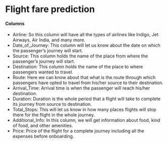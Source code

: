 # Flight fare prediction

#### Columns

* Airline: So this column will have all the types of airlines like Indigo, Jet Airways, Air India, and many more.
* Date_of_Journey: This column will let us know about the date on which the passenger’s journey will start.
* Source: This column holds the name of the place from where the passenger’s journey will start.
* Destination: This column holds the name of the place to where passengers wanted to travel.
* Route: Here we can know about that what is the route through which passengers have opted to travel from his/her source to their destination.
* Arrival_Time: Arrival time is when the passenger will reach his/her destination.
* Duration: Duration is the whole period that a flight will take to complete its journey from source to destination.
* Total_Stops: This will let us know in how many places flights will stop there for the flight in the whole journey.
* Additional_Info: In this column, we will get information about food, kind of food, and other amenities.
* Price: Price of the flight for a complete journey including all the expenses before onboarding.
